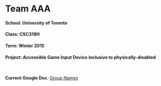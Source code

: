 # Team AAA

#### School: University of Toronto
#### Class: CSC318H
#### Term: Winter 2015

#### Project: Accessible Game Input Device inclusive to physically-disabled

<br />

**Current Google Doc**: [Group Names](https://docs.google.com/document/d/12QtA_2irA1YYPECsYLBTM4YJU8vNReoQrqkdg5E0Aqg/edit)

